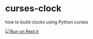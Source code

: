 # curses-clock
how to build clocks using Python curses

[![Run on Repl.it](https://repl.it/badge/github/MrMazzone/dotreplit-example)](https://replit.com/@seanchen7/curses-clock?v=1)
